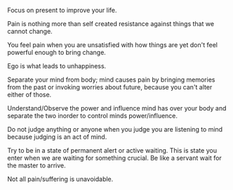 Focus on present to improve your life.

Pain is nothing more than self created resistance against things that we cannot change.

You feel pain when you are unsatisfied with how things are yet don't feel powerful enough to bring change.

Ego is what leads to unhappiness.

Separate your mind from body; mind causes pain by bringing memories from the past or invoking worries about future, because you can't alter either of those.

Understand/Observe the power and influence mind has over your body and separate the two inorder to control minds power/influence.

Do not judge anything or anyone when you judge you are listening to mind because judging is an act of mind.

Try to be in a state of permanent alert or active waiting. This is state you enter when we are waiting for something crucial. Be like a servant wait for the master to arrive.

Not all pain/suffering is unavoidable.